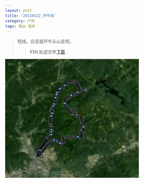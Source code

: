 ```yaml
---
layout: post
title: '20110122_环牛线'
category: 户外
tags: 爬山 徒步
---
```


>短线，应该是环牛头山走吧。

>>KML轨迹文件[下载](/assets/download/20110122_环牛线-kml.zip)

![轨迹图](/assets/images/2010-2011/20110122_环牛线.JPG)
